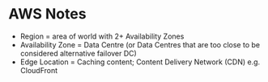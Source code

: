# AWS Notes

* Region = area of world with 2+ Availability Zones
* Availability Zone = Data Centre (or Data Centres that are too close to be considered alternative failover DC)
* Edge Location = Caching content; Content Delivery Network (CDN) e.g. CloudFront
<!--stackedit_data:
eyJoaXN0b3J5IjpbLTQ4OTI1MTUwNCwtMTc3MzQ5NDQzMl19
-->